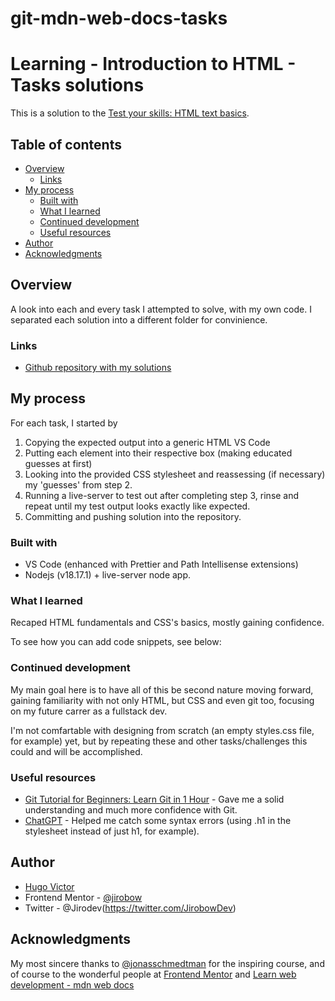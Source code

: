 # git-mdn-web-docs-tasks

# Learning - Introduction to HTML - Tasks solutions

This is a solution to the [Test your skills: HTML text basics](https://developer.mozilla.org/en-US/docs/Learn/HTML/Introduction_to_HTML/Test_your_skills:_HTML_text_basics).

## Table of contents

- [Overview](#overview)
  - [Links](#links)
- [My process](#my-process)
  - [Built with](#built-with)
  - [What I learned](#what-i-learned)
  - [Continued development](#continued-development)
  - [Useful resources](#useful-resources)
- [Author](#author)
- [Acknowledgments](#acknowledgments)

## Overview

A look into each and every task I attempted to solve, with my own code. I separated each solution into a different folder for convinience.

### Links

- [Github repository with my solutions](https://github.com/Jirobow/git-mdn-web-docs-tasks)

## My process

For each task, I started by

1. Copying the expected output into a generic HTML VS Code
2. Putting each element into their respective box (making educated guesses at first)
3. Looking into the provided CSS stylesheet and reassessing (if necessary) my 'guesses' from step 2.
4. Running a live-server to test out after completing step 3, rinse and repeat until my test output looks exactly like expected.
5. Committing and pushing solution into the repository.

### Built with

- VS Code (enhanced with Prettier and Path Intellisense extensions)
- Nodejs (v18.17.1) + live-server node app.

### What I learned

Recaped HTML fundamentals and CSS's basics, mostly gaining confidence.

To see how you can add code snippets, see below:

### Continued development

My main goal here is to have all of this be second nature moving forward, gaining familiarity with not only HTML, but CSS and even git too, focusing on my future carrer as a fullstack dev.

I'm not comfartable with designing from scratch (an empty styles.css file, for example) yet, but by repeating these and other tasks/challenges this could and will be accomplished.

### Useful resources

- [Git Tutorial for Beginners: Learn Git in 1 Hour](https://youtu.be/8JJ101D3knE) - Gave me a solid understanding and much more confidence with Git.
- [ChatGPT](https://chat.openai.com) - Helped me catch some syntax errors (using .h1 in the stylesheet instead of just h1, for example).

## Author

- [Hugo Victor](https://www.linkedin.com/in/hugo-v-silva/)
- Frontend Mentor - [@jirobow](https://www.frontendmentor.io/profile/Jirobow)
- Twitter - @Jirodev(https://twitter.com/JirobowDev)

## Acknowledgments

My most sincere thanks to [@jonasschmedtman](https://twitter.com/jonasschmedtman) for the inspiring course, and of course to the wonderful people at [Frontend Mentor](https://www.frontendmentor.io/) and [Learn web development - mdn web docs](https://developer.mozilla.org/en-US/docs/Learn)
